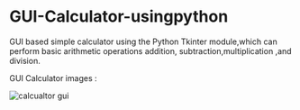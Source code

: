 # GUI-Calculator-usingpython
GUI based simple calculator using the Python Tkinter module,which can perform basic arithmetic operations addition, subtraction,multiplication ,and division.


GUI Calculator images :


![calcualtor gui](https://user-images.githubusercontent.com/68479220/156696911-f6aee20b-79c3-4c7f-ad06-47eaa2f5c544.png)
